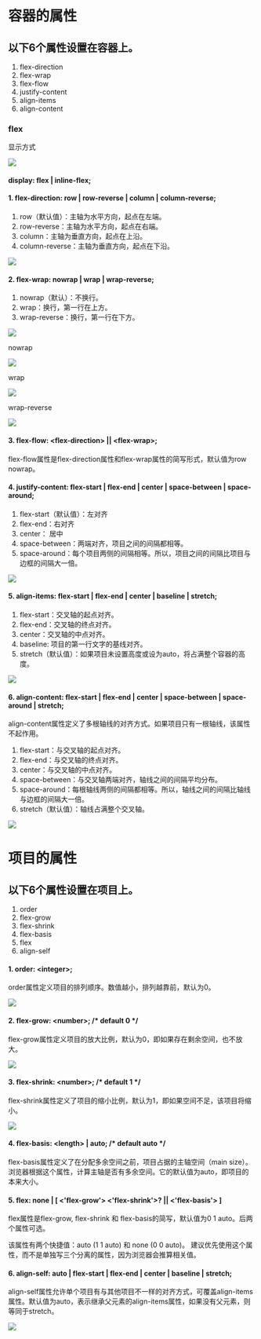 # 容器的属性
## 以下6个属性设置在容器上。

1. flex-direction
2. flex-wrap
3. flex-flow
4. justify-content
5. align-items
6. align-content


### flex
显示方式

![](http://www.ruanyifeng.com/blogimg/asset/2015/bg2015071004.png)

#### display: flex | inline-flex;

#### 1. flex-direction: row | row-reverse | column | column-reverse;
1. row（默认值）：主轴为水平方向，起点在左端。
2. row-reverse：主轴为水平方向，起点在右端。
3. column：主轴为垂直方向，起点在上沿。
4. column-reverse：主轴为垂直方向，起点在下沿。

![](http://www.ruanyifeng.com/blogimg/asset/2015/bg2015071005.png)

#### 2. flex-wrap: nowrap | wrap | wrap-reverse;
1. nowrap（默认）：不换行。
2. wrap：换行，第一行在上方。
3. wrap-reverse：换行，第一行在下方。

![](http://www.ruanyifeng.com/blogimg/asset/2015/bg2015071006.png)

nowrap

![](http://www.ruanyifeng.com/blogimg/asset/2015/bg2015071007.png)

wrap

![](http://www.ruanyifeng.com/blogimg/asset/2015/bg2015071008.jpg)

wrap-reverse

![](http://www.ruanyifeng.com/blogimg/asset/2015/bg2015071009.jpg)

#### 3. flex-flow: \<flex-direction> || \<flex-wrap>;
flex-flow属性是flex-direction属性和flex-wrap属性的简写形式，默认值为row nowrap。

#### 4. justify-content: flex-start | flex-end | center | space-between | space-around;
1. flex-start（默认值）：左对齐
2. flex-end：右对齐
3. center： 居中
4. space-between：两端对齐，项目之间的间隔都相等。
5. space-around：每个项目两侧的间隔相等。所以，项目之间的间隔比项目与边框的间隔大一倍。

![](http://www.ruanyifeng.com/blogimg/asset/2015/bg2015071010.png)

#### 5. align-items: flex-start | flex-end | center | baseline | stretch;
1. flex-start：交叉轴的起点对齐。
2. flex-end：交叉轴的终点对齐。
3. center：交叉轴的中点对齐。
4. baseline: 项目的第一行文字的基线对齐。
5. stretch（默认值）：如果项目未设置高度或设为auto，将占满整个容器的高度。

![](http://www.ruanyifeng.com/blogimg/asset/2015/bg2015071011.png)

#### 6. align-content: flex-start | flex-end | center | space-between | space-around | stretch;
align-content属性定义了多根轴线的对齐方式。如果项目只有一根轴线，该属性不起作用。

1. flex-start：与交叉轴的起点对齐。
2. flex-end：与交叉轴的终点对齐。
3. center：与交叉轴的中点对齐。
4. space-between：与交叉轴两端对齐，轴线之间的间隔平均分布。
5. space-around：每根轴线两侧的间隔都相等。所以，轴线之间的间隔比轴线与边框的间隔大一倍。
6. stretch（默认值）：轴线占满整个交叉轴。

![](http://www.ruanyifeng.com/blogimg/asset/2015/bg2015071012.png)

# 项目的属性
## 以下6个属性设置在项目上。

1. order
2. flex-grow
3. flex-shrink
4. flex-basis
5. flex
6. align-self


#### 1. order: \<integer>;
order属性定义项目的排列顺序。数值越小，排列越靠前，默认为0。

![](http://www.ruanyifeng.com/blogimg/asset/2015/bg2015071013.png)

#### 2. flex-grow: \<number>; /* default 0 */
flex-grow属性定义项目的放大比例，默认为0，即如果存在剩余空间，也不放大。

![](http://www.ruanyifeng.com/blogimg/asset/2015/bg2015071014.png)

#### 3. flex-shrink: \<number>; /* default 1 */
flex-shrink属性定义了项目的缩小比例，默认为1，即如果空间不足，该项目将缩小。

![](http://www.ruanyifeng.com/blogimg/asset/2015/bg2015071015.jpg)

#### 4. flex-basis: \<length> | auto; /* default auto */
flex-basis属性定义了在分配多余空间之前，项目占据的主轴空间（main size）。浏览器根据这个属性，计算主轴是否有多余空间。它的默认值为auto，即项目的本来大小。

#### 5. flex: none | \[ <'flex-grow'> <'flex-shrink'>? || <'flex-basis'> ]
flex属性是flex-grow, flex-shrink 和 flex-basis的简写，默认值为0 1 auto。后两个属性可选。

该属性有两个快捷值：auto (1 1 auto) 和 none (0 0 auto)。
建议优先使用这个属性，而不是单独写三个分离的属性，因为浏览器会推算相关值。

#### 6. align-self: auto | flex-start | flex-end | center | baseline | stretch;
align-self属性允许单个项目有与其他项目不一样的对齐方式，可覆盖align-items属性。默认值为auto，表示继承父元素的align-items属性，如果没有父元素，则等同于stretch。

![](http://www.ruanyifeng.com/blogimg/asset/2015/bg2015071016.png)